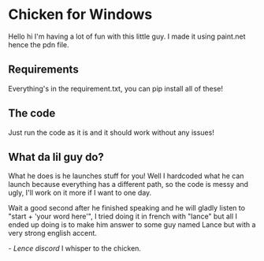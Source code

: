 # Chicken for Windows

Hello hi I'm having a lot of fun with this little guy. I made it using paint.net hence the pdn file.

## Requirements

Everything's in the requirement.txt, you can pip install all of these!

## The code

Just run the code as it is and it should work without any issues!

## What da lil guy do?

What he does is he launches stuff for you! Well I hardcoded what he can launch because everything has a different path, so the code is messy and ugly, I'll work on it more if I want to one day.

Wait a good second after he finished speaking and he will gladly listen to "start + 'your word here'", I tried doing it in french with "lance" but all I ended up doing is to make him answer to some guy named Lance but with a very strong english accent.

*- Lence discord* I whisper to the chicken.
